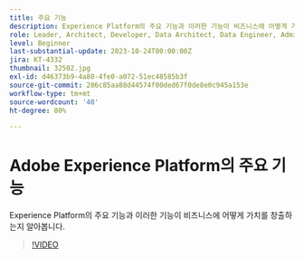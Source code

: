 ```yaml
---
title: 주요 기능
description: Experience Platform의 주요 기능과 이러한 기능이 비즈니스에 어떻게 가치를 창출하는지 알아봅니다.
role: Leader, Architect, Developer, Data Architect, Data Engineer, Admin, User
level: Beginner
last-substantial-update: 2023-10-24T00:00:00Z
jira: KT-4332
thumbnail: 32502.jpg
exl-id: d46373b9-4a80-4fe0-a072-51ec48585b3f
source-git-commit: 286c85aa88d44574f00ded67f0de8e0c945a153e
workflow-type: tm+mt
source-wordcount: '40'
ht-degree: 80%

---
```


# Adobe Experience Platform의 주요 기능

Experience Platform의 주요 기능과 이러한 기능이 비즈니스에 어떻게 가치를 창출하는지 알아봅니다.

>[!VIDEO](https://video.tv.adobe.com/v/32502?learn=on&enablevpops)

